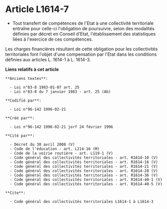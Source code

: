 # Article L1614-7

- Tout transfert de compétences de l'Etat à une collectivité territoriale entraîne pour celle-ci l'obligation de poursuivre,
selon des modalités définies par décret en Conseil d'Etat, l'établissement des statistiques liées à l'exercice de ces
compétences.

Les charges financières résultant de cette obligation pour les collectivités territoriales font l'objet d'une compensation
par l'Etat dans les conditions définies aux articles L. 1614-1 à L. 1614-3.

**Liens relatifs à cet article**

	**Anciens textes**:

	  - Loi n°83-8 1983-01-07 art. 25
	  - Loi n°83-8 du 7 janvier 1983 - art. 25 (Ab)

	**Codifié par**:

	  - Loi n°96-142 1996-02-21

	**Créé par**:

	  - Loi n°96-142 1996-02-21 jorf 24 février 1996

	**Cité par**:

	  - Décret du 30 avril 2008 (V)
	  - Code de l'éducation - art. L214-16 (M)
	  - Code de la voirie routière - art. L119-1 (V)
	  - Code général des collectivités territoriales - art. R1614-10 (V)
	  - Code général des collectivités territoriales - art. R1614-16 (V)
	  - Code général des collectivités territoriales - art. R1614-21 (V)
	  - Code général des collectivités territoriales - art. R1614-28 (V)
	  - Code général des collectivités territoriales - art. R1614-36 (V)
	  - Code général des collectivités territoriales - art. R1614-40-1 (V)
	  - Code général des collectivités territoriales - art. R1614-40-5 (V)

	**Cite**:

	  - Code général des collectivités territoriales L1614-1 à L1614-3
